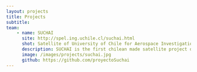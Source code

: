 ```yaml
---
layout: projects
title: Projects
subtitle: 
team:
    - name: SUCHAI
      site: http://spel.ing.uchile.cl/suchai.html
      shot: Satellite of University of Chile for Aerospace Investigation
      description: SUCHAI is the first chilean made satellite project developed by students, engineers and professors of many departments of the University of Chile such as the Electrical Engineering, Physics and Mechanical Engineering Departments. The main goal is to design, construct, launch and operate a picosatellite.
      image: /images/projects/suchai.jpg
      github: https://github.com/proyectoSuchai 
---
```

